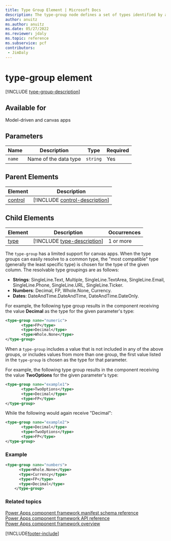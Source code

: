 ```yaml
---
title: Type Group Element | Microsoft Docs
description: The type-group node defines a set of types identified by a single name. This information can be used to identify the data types supported by a specific property.
author: anuitz
ms.author: anuitz
ms.date: 05/27/2022
ms.reviewer: jdaly
ms.topic: reference
ms.subservice: pcf
contributors:
 - JimDaly
---
```


# type-group element

[!INCLUDE [type-group-description](includes/type-group-description.md)]

## Available for

Model-driven and canvas apps

## Parameters

|Name|Description|Type|Required|
|--|--|--|--|
|`name`|Name of the data type|`string`|Yes|

## Parent Elements

|Element|Description|
|--|--|
|[control](control.md)|[!INCLUDE [control-description](includes/control-description.md)]|


## Child Elements

|Element|Description|Occurrences|
|--|--|--|
|[type](type.md)|[!INCLUDE [type-description](includes/type-description.md)]|1 or more|

The `type-group` has a limited support for canvas apps. When the type groups can easily resolve to a common type, the "most compatible" type (generally the least specific type) is chosen for the type of the given column. The resolvable type groupings are as follows:

   - **Strings**: SingleLine.Text, Multiple, SingleLine.TextArea, SingleLine.Email, SingleLine.Phone, SingleLine.URL, SingleLine.Ticker.
   - **Numbers**: Decimal, FP, Whole.None, Currency.
   - **Dates**: DateAndTime.DateAndTime, DateAndTime.DateOnly.

For example, the following type group results in the component receiving the value **Decimal** as the type for the given parameter's type:

```XML
<type-group name="numeric">
       <type>FP</type>
       <type>Decimal</type>
       <type>Whole.None</type>
</type-group>
```
When a `type-group` includes a value that is not included in any of the above groups, or includes values from more than one group, the first value listed in the `type-group` is  chosen as the type for that parameter.

For example, the following type group results in the component receiving the value **TwoOptions** for the given parameter's type:
```XML
<type-group name="example1">
       <type>TwoOptions</type>
       <type>Decimal</type>
       <type>FP</type>
</type-group>
```
While the following would again receive "Decimal":

```XML
<type-group name="example2">
       <type>Decimal</type>
       <type>TwoOptions</type>
       <type>FP</type>
</type-group>
```


### Example

```XML
<type-group name="numbers">
      <type>Whole.None</type>
      <type>Currency</type>
      <type>FP</type>
      <type>Decimal</type>
    </type-group>
```

### Related topics

[Power Apps component framework manifest schema reference](index.md)<br/>
[Power Apps component framework API reference](../reference/index.md)<br/>
[Power Apps component framework overview](../overview.md)


[!INCLUDE[footer-include](../../../includes/footer-banner.md)]
